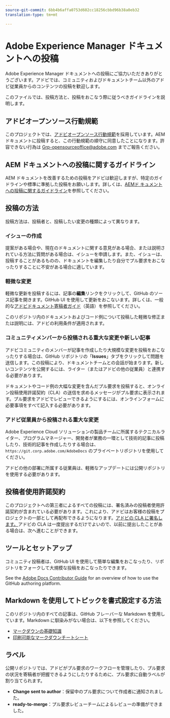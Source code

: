 ```yaml
---
source-git-commit: 6bb4b6affa0753d602cc18256cbbd96b38a0eb32
translation-type: tm+mt

---
```

# Adobe Experience Manager ドキュメントへの投稿

Adobe Experience Manager ドキュメントへの投稿にご協力いただきありがとうございます。アドビでは、コミュニティおよびドキュメントチーム以外のアドビ従業員からのコンテンツの投稿を歓迎します。

このファイルでは、投稿方法と、投稿をおこなう際に従うべきガイドラインを説明します。

## アドビオープンソース行動規範

このプロジェクトでは、[アドビオープンソース行動規範](code-of-conduct.md)を採用しています。AEM ドキュメントに投稿すると、この行動規範の順守に同意したことになります。許容できない行為は [Grp-opensourceoffice@adobe.com](mailto:Grp-opensourceoffice@adobe.com) までご報告ください。

## AEM ドキュメントへの投稿に関するガイドライン

AEM ドキュメントを改善するための投稿をアドビは歓迎しますが、特定のガイドラインや標準に準拠した投稿をお願いします。詳しくは、[AEMド キュメントへの投稿に関するガイドライン](guidelines.md)を参照してください。

## 投稿の方法

投稿方法は、投稿者と、投稿したい変更の種類によって異なります。

### イシューの作成

提案がある場合や、現在のドキュメントに関する意見がある場合、または説明されている方法に質問がある場合は、イシューを申請します。また、イシューは、投稿することがあるものの、ドキュメントを編集したり自分でプル要求をおこなったりすることに不安がある場合に適しています。

### 軽微な変更

軽微な更新を投稿するには、記事の&#x200B;**編集**&#x200B;リンクをクリックして、GitHub のソース記事を開きます。GitHub UI を使用して更新をおこないます。詳しくは、一般的な[アドビドキュメント寄稿者ガイド](https://docs.adobe.com/help/en/contributor/contributor-guide/introduction.html)（英語）を参照してください。

このリポジトリ内のドキュメントおよびコード例について投稿した軽微な修正または説明には、アドビの利用条件が適用されます。

### コミュニティメンバーから投稿される重大な変更や新しい記事

アドビコミュニティのメンバーが記事を作成したり大規模な変更を投稿をおこなったりする場合は、GitHub リポジトリの「**Issues**」タブをクリックして問題を送信します。この投稿により、ドキュメントチームとの会話が始まります。新しいコンテンツを公開するには、ライター（またはアドビの他の従業員）と連携する必要があります。

ドキュメントやコード例の大幅な変更を含んだプル要求を投稿すると、オンライン投稿使用許諾契約（CLA）の送信を求めるメッセージがプル要求に表示されます。プル要求をアドビでレビューできるようにするには、オンラインフォームに必要事項をすべて記入する必要があります。

### アドビ従業員から投稿される重大な変更

Adobe Experience Cloud ソリューションの製品チームに所属するテクニカルライター、プログラムマネージャー、開発者が業務の一環として技術的記事に投稿したり、技術的記事を作成したりする場合は、`https://git.corp.adobe.com/AdobeDocs` のプライベートリポジトリを使用してください。

アドビの他の部署に所属する従業員は、軽微なアップデートには公開リポジトリを使用する必要があります。

## 投稿者使用許諾契約

このプロジェクトへの第三者によるすべての投稿には、署名済みの投稿者使用許諾契約が含まれている必要があります。これにより、アドビはお客様の投稿をプロジェクトの一部として再配布できるようになります。[アドビの CLA に署名します。](https://opensource.adobe.com/cla.html)アドビの CLA は一度提出するだけでよいので、以前に提出したことがある場合は、次へ進むことができます。

## ツールとセットアップ

コミュニティ投稿者は、GitHub UI を使用して簡単な編集をおこなったり、リポジトリをフォークして大規模な投稿をおこなったりできます。

See the [Adobe Docs Contributor Guide](https://docs.adobe.com/help/en/contributor/contributor-guide/introduction.html) for an overview of how to use the GitHub authoring platform.

## Markdown を使用してトピックを書式設定する方法

このリポジトリ内のすべての記事は、GitHub フレーバーな Markdown を使用しています。Markdown に馴染みがない場合は、以下を参照してください。

* [マークダウンの基礎知識](https://help.github.com/articles/getting-started-with-writing-and-formatting-on-github/)
* [印刷可能なマークダウンチートシート](https://guides.github.com/pdfs/markdown-cheatsheet-online.pdf)

## ラベル

公開リポジトリでは、アドビがプル要求のワークフローを管理したり、プル要求の状況を寄稿者が把握できるようにしたりするために、プル要求に自動ラベルが割り当てられます。

* **Change sent to author**：保留中のプル要求について作成者に通知されました。
* **ready-to-merge**：プル要求レビューチームによるレビューの準備ができました。
